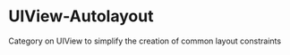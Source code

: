 UIView-Autolayout
=================

Category on UIView to simplify the creation of common layout constraints